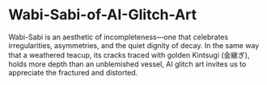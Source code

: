 # Wabi-Sabi-of-AI-Glitch-Art
Wabi-Sabi is an aesthetic of incompleteness—one that celebrates irregularities, asymmetries, and the quiet dignity of decay. In the same way that a weathered teacup, its cracks traced with golden Kintsugi (金継ぎ), holds more depth than an unblemished vessel, AI glitch art invites us to appreciate the fractured and distorted.
